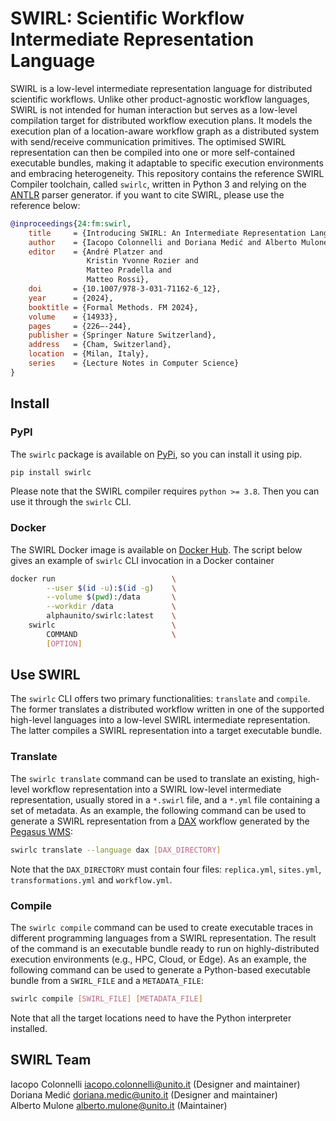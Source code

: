 # SWIRL: Scientific Workflow Intermediate Representation Language

SWIRL is a low-level intermediate representation language for distributed scientific workflows. Unlike other product-agnostic workflow languages, SWIRL is not intended for human interaction but serves as a low-level compilation target for distributed workflow execution plans. It models the execution plan of a location-aware workflow graph as a distributed system with send/receive communication primitives. The optimised SWIRL representation can then be compiled into one or more self-contained executable bundles, making it adaptable to specific execution environments and embracing heterogeneity. This repository contains the reference SWIRL Compiler toolchain, called `swirlc`, written in Python 3 and relying on the [ANTLR](https://www.antlr.org/) parser generator. if you want to cite SWIRL, please use the reference below:

```bibtex
@inproceedings{24:fm:swirl,
    title     = {Introducing SWIRL: An Intermediate Representation Language for Scientific Workflows},
    author    = {Iacopo Colonnelli and Doriana Medić and Alberto Mulone and Viviana Bono and Luca Padovani and Marco Aldinucci},
    editor    = {André Platzer and
                 Kristin Yvonne Rozier and
                 Matteo Pradella and
                 Matteo Rossi},
    doi       = {10.1007/978-3-031-71162-6_12},
    year      = {2024},
    booktitle = {Formal Methods. FM 2024},
    volume    = {14933},
    pages     = {226–-244},
    publisher = {Springer Nature Switzerland},
    address   = {Cham, Switzerland},
    location  = {Milan, Italy},
    series    = {Lecture Notes in Computer Science}
}
```

## Install

### PyPI

The `swirlc` package is available on [PyPi](https://pypi.org/project/swirlc/), so you can install it using pip.

```bash
pip install swirlc
```

Please note that the SWIRL compiler requires `python >= 3.8`. Then you can use it through the `swirlc` CLI.

### Docker

The SWIRL Docker image is available on [Docker Hub](https://hub.docker.com/r/alphaunito/swirlc). The script below gives an example of `swirlc` CLI invocation in a Docker container

```bash
docker run                          \
        --user $(id -u):$(id -g)    \
        --volume $(pwd):/data       \
        --workdir /data             \
        alphaunito/swirlc:latest    \
    swirlc                          \
        COMMAND                     \
        [OPTION]                     
```

## Use SWIRL

The `swirlc` CLI offers two primary functionalities: `translate` and `compile`. The former translates a distributed workflow written in one of the supported high-level languages into a low-level SWIRL intermediate representation. The latter compiles a SWIRL representation into a target executable bundle.

### Translate

The `swirlc translate` command can be used to translate an existing, high-level workflow representation into a SWIRL low-level intermediate representation, usually stored in a `*.swirl` file, and a `*.yml` file containing a set of metadata. As an example, the following command can be used to generate a SWIRL representation from a [DAX](https://pegasus.isi.edu/documentation/development/schemas.html) workflow generated by the [Pegasus WMS](https://pegasus.isi.edu/):
  
```bash
swirlc translate --language dax [DAX_DIRECTORY]
```

Note that the `DAX_DIRECTORY` must contain four files: `replica.yml`, `sites.yml`, `transformations.yml` and `workflow.yml`.

### Compile

The `swirlc compile` command can be used to create executable traces in different programming languages from a SWIRL representation. The result of the command is an executable bundle ready to run on highly-distributed execution environments (e.g., HPC, Cloud, or Edge). As an example, the following command can be used to generate a Python-based executable bundle from a `SWIRL_FILE` and a `METADATA_FILE`:
  
```bash
swirlc compile [SWIRL_FILE] [METADATA_FILE]
```

Note that all the target locations need to have the Python interpreter installed. 

## SWIRL Team

Iacopo Colonnelli <iacopo.colonnelli@unito.it> (Designer and maintainer)  
Doriana Medić <doriana.medic@unito.it> (Designer and maintainer)  
Alberto Mulone <alberto.mulone@unito.it> (Maintainer)
